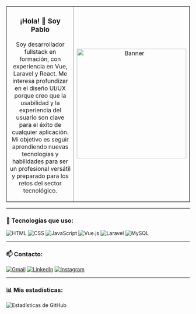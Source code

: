 <table border ="none">
  <tr>
    <td width="50%" valign="middle" align="center">

### ¡Hola! 👋 Soy Pablo

Soy desarrollador fullstack en formación, con experiencia en Vue, Laravel y React. Me interesa profundizar en el diseño UI/UX porque creo que la usabilidad y la experiencia del usuario son clave para el éxito de cualquier aplicación. Mi objetivo es seguir aprendiendo nuevas tecnologías y habilidades para ser un profesional versátil y preparado para los retos del sector tecnológico.

</td>
    <td width="50%" valign="middle" align="center">
      <img src="cuvo.gif" alt="Banner" width="300px" />
    </td>
  </tr>
</table>

---

### 🚀 Tecnologías que uso:

![HTML](https://img.shields.io/badge/HTML5-E34F26?style=for-the-badge&logo=html5&logoColor=white)
![CSS](https://img.shields.io/badge/CSS3-1572B6?style=for-the-badge&logo=css3&logoColor=white)
![JavaScript](https://img.shields.io/badge/JavaScript-F7DF1E?style=for-the-badge&logo=javascript&logoColor=black)
![Vue.js](https://img.shields.io/badge/Vue.js-35495E?style=for-the-badge&logo=vue.js&logoColor=4FC08D)
![Laravel](https://img.shields.io/badge/Laravel-F05340?style=for-the-badge&logo=laravel&logoColor=white)
![MySQL](https://img.shields.io/badge/MySQL-00000F?style=for-the-badge&logo=mysql&logoColor=white)

---

### 📫 Contacto:

[![Gmail](https://img.shields.io/badge/Gmail-D14836?style=for-the-badge&logo=gmail&logoColor=white)](mailto:tuemail@gmail.com)
[![LinkedIn](https://img.shields.io/badge/LinkedIn-0077B5?style=for-the-badge&logo=linkedin&logoColor=white)](https://linkedin.com/in/tuusuario)
[![Instagram](https://img.shields.io/badge/Instagram-E4405F?style=for-the-badge&logo=instagram&logoColor=white)](https://instagram.com/tuusuario)

---

### 📊 Mis estadísticas:

![Estadísticas de GitHub](https://github-readme-stats.vercel.app/api?username=TU_USUARIO&show_icons=true&theme=tokyonight)

<!--
**LOSTYRL6/LOSTYRL6** is a ✨ _special_ ✨ repository because its `README.md` (this file) appears on your GitHub profile.

Here are some ideas to get you started:

- 🔭 I’m currently working on ...
- 🌱 I’m currently learning ...
- 👯 I’m looking to collaborate on ...
- 🤔 I’m looking for help with ...
- 💬 Ask me about ...
- 📫 How to reach me: ...
- 😄 Pronouns: ...
- ⚡ Fun fact: ...
-->
